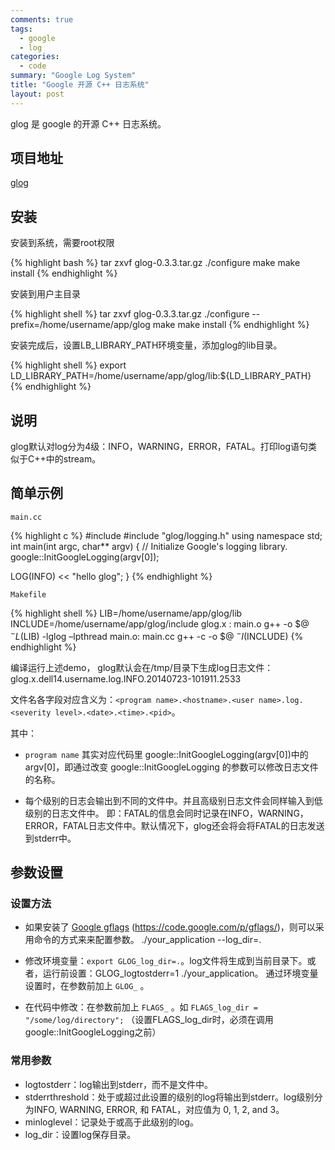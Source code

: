 ```yaml
---
comments: true
tags:
  - google
  - log
categories:
  - code
summary: "Google Log System"
title: "Google 开源 C++ 日志系统"
layout: post
---
```


glog 是 google 的开源 C++ 日志系统。

## 项目地址

[glog](https://code.google.com/p/google-glog/)

## 安装

安装到系统，需要root权限

{% highlight bash %}
tar zxvf glog-0.3.3.tar.gz
./configure
make
make install
{% endhighlight %}

安装到用户主目录

{% highlight shell %}
tar zxvf glog-0.3.3.tar.gz
./configure --prefix=/home/username/app/glog
make
make install
{% endhighlight %}

安装完成后，设置LB_LIBRARY_PATH环境变量，添加glog的lib目录。

{% highlight shell %}
export LD_LIBRARY_PATH=/home/username/app/glog/lib:${LD_LIBRARY_PATH}
{% endhighlight %}

## 说明

glog默认对log分为4级：INFO，WARNING，ERROR，FATAL。打印log语句类似于C++中的stream。

## 简单示例

`main.cc`

{% highlight c %}
#include <iostream>
#include "glog/logging.h"
using namespace std;
int main(int argc, char** argv) {
  // Initialize Google's logging library.
  google::InitGoogleLogging(argv[0]);

  LOG(INFO) << "hello glog";
}
{% endhighlight %}

`Makefile`

{% highlight shell %}
LIB=/home/username/app/glog/lib
INCLUDE=/home/username/app/glog/include
glog.x : main.o
    g++ -o $@ $^ -L$(LIB) -lglog –lpthread
main.o: main.cc
    g++ -c -o $@ $^ -I$(INCLUDE)
{% endhighlight %}

编译运行上述demo， glog默认会在/tmp/目录下生成log日志文件：glog.x.dell14.username.log.INFO.20140723-101911.2533

文件名各字段对应含义为：`<program name>.<hostname>.<user name>.log.<severity level>.<date>.<time>.<pid>`。

其中：

- `program name` 其实对应代码里 google::InitGoogleLogging(argv[0])中的argv[0]，即通过改变 google::InitGoogleLogging 的参数可以修改日志文件的名称。

- 每个级别的日志会输出到不同的文件中。并且高级别日志文件会同样输入到低级别的日志文件中。 即：FATAL的信息会同时记录在INFO，WARNING，ERROR，FATAL日志文件中。默认情况下，glog还会将会将FATAL的日志发送到stderr中。

<!-- more -->

## 参数设置

### 设置方法
- 如果安装了 [Google gflags](https://github.com/google/glog) (https://code.google.com/p/gflags/)，则可以采用命令的方式来来配置参数。
    ./your_application --log_dir=.

- 修改环境变量：`export GLOG_log_dir=.`。log文件将生成到当前目录下。或者，运行前设置：GLOG_logtostderr=1 ./your_application。 通过环境变量设置时，在参数前加上 `GLOG_` 。

- 在代码中修改：在参数前加上 `FLAGS_` 。如 ` FLAGS_log_dir = "/some/log/directory"; ` （设置FLAGS_log_dir时，必须在调用google::InitGoogleLogging之前）

### 常用参数
- logtostderr：log输出到stderr，而不是文件中。
- stderrthreshold：处于或超过此设置的级别的log将输出到stderr。log级别分为INFO, WARNING, ERROR, 和 FATAL，对应值为 0, 1, 2, and 3。
- minloglevel：记录处于或高于此级别的log。
- log_dir：设置log保存目录。

